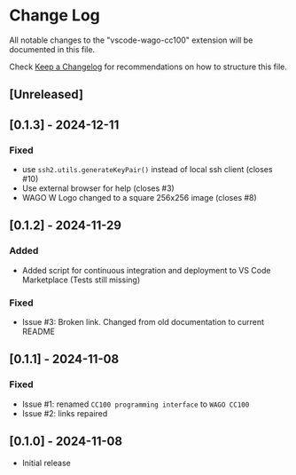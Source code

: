 # Change Log

All notable changes to the "vscode-wago-cc100" extension will be documented in this file.

Check [Keep a Changelog](http://keepachangelog.com/) for recommendations on how to structure this file.

## [Unreleased]

## [0.1.3] - 2024-12-11

### Fixed
- use `ssh2.utils.generateKeyPair()` instead of local ssh client (closes #10)
- Use external browser for help (closes #3)
- WAGO W Logo changed to a square 256x256 image (closes #8)

## [0.1.2] - 2024-11-29

### Added
- Added script for continuous integration and deployment to VS Code Marketplace
  (Tests still missing)

### Fixed
- Issue #3: Broken link. Changed from old documentation to current README

## [0.1.1] - 2024-11-08

### Fixed
- Issue #1: renamed `CC100 programming interface` to `WAGO CC100`
- Issue #2: links repaired

## [0.1.0] - 2024-11-08

- Initial release
